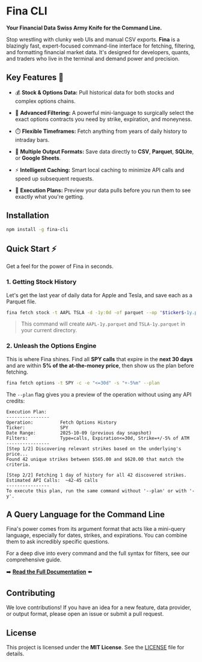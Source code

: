 # Fina CLI

**Your Financial Data Swiss Army Knife for the Command Line.**

Stop wrestling with clunky web UIs and manual CSV exports. **Fina** is a blazingly fast, expert-focused command-line interface for fetching, filtering, and formatting financial market data. It's designed for developers, quants, and traders who live in the terminal and demand power and precision.

## Key Features 🚀

* 💰 **Stock & Options Data:** Pull historical data for both stocks and complex options chains.

* 🔬 **Advanced Filtering:** A powerful mini-language to surgically select the exact options contracts you need by strike, expiration, and moneyness.

* ⏱️ **Flexible Timeframes:** Fetch anything from years of daily history to intraday bars.

* 💾 **Multiple Output Formats:** Save data directly to **CSV**, **Parquet**, **SQLite**, or **Google Sheets**.

* ⚡ **Intelligent Caching:** Smart local caching to minimize API calls and speed up subsequent requests.

* 📝 **Execution Plans:** Preview your data pulls before you run them to see exactly what you're getting.

## Installation

```bash
npm install -g fina-cli
```

## Quick Start ⚡

Get a feel for the power of Fina in seconds.

### 1. Getting Stock History

Let's get the last year of daily data for Apple and Tesla, and save each as a Parquet file.

```bash
fina fetch stock -t AAPL TSLA -d -1y:0d -of parquet --op "$ticker$-1y.parquet"
```

> This command will create `AAPL-1y.parquet` and `TSLA-1y.parquet` in your current directory.

### 2. Unleash the Options Engine

This is where Fina shines. Find all **SPY calls** that expire in the **next 30 days** and are within **5% of the at-the-money price**, then show us the plan before fetching.

```bash
fina fetch options -t SPY -c -e "<=30d" -s "+-5%m" --plan
```

The `--plan` flag gives you a preview of the operation without using any API credits:

```
Execution Plan:
----------------
Operation:          Fetch Options History
Ticker:             SPY
Date Range:         2025-10-09 (previous day snapshot)
Filters:            Type=calls, Expiration<=30d, Strike=+/-5% of ATM
----------------
[Step 1/2] Discovering relevant strikes based on the underlying's price...
Found 42 unique strikes between $565.00 and $620.00 that match the criteria.

[Step 2/2] Fetching 1 day of history for all 42 discovered strikes.
Estimated API Calls:  ~42-45 calls
----------------
To execute this plan, run the same command without '--plan' or with '-y'.
```

## A Query Language for the Command Line

Fina's power comes from its argument format that acts like a mini-query language, especially for dates, strikes, and expirations. You can combine them to ask incredibly specific questions.

For a deep dive into every command and the full syntax for filters, see our comprehensive guide.

➡️ [**Read the Full Documentation**](docs/README.md) ⬅️

## Contributing

We love contributions! If you have an idea for a new feature, data provider, or output format, please open an issue or submit a pull request.

## License

This project is licensed under the **MIT License**. See the [LICENSE](./LICENSE) file for details.
